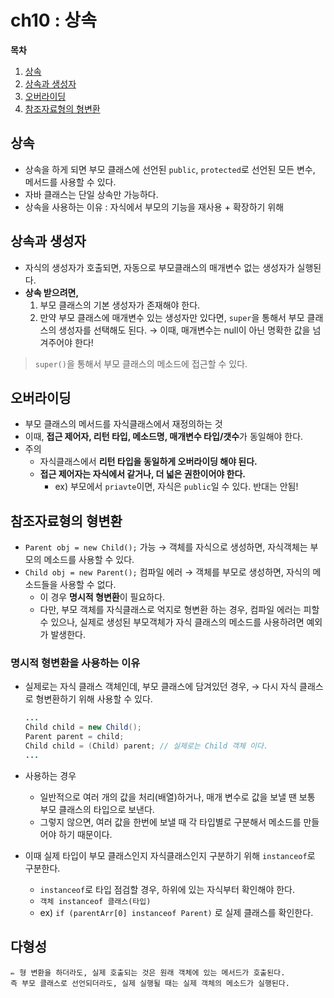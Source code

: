 # ch10 : 상속

**목차**

1. [상속](ch10\_.md#상속)
2. [상속과 생성자](ch10\_.md#상속과-생성자)
3. [오버라이딩](ch10\_.md#오버라이딩)
4. [참조자료형의 형변환](ch10\_.md#참조자료형의-형변환)

## 상속

* 상속을 하게 되면 부모 클래스에 선언된 `public`, `protected`로 선언된 모든 변수, 메서드를 사용할 수 있다.
* 자바 클래스는 단일 상속만 가능하다.
* 상속을 사용하는 이유 : 자식에서 부모의 기능을 재사용 + 확장하기 위해

## 상속과 생성자

* 자식의 생성자가 호출되면, 자동으로 부모클래스의 매개변수 없는 생성자가 실행된다.
* **상속 받으려면,**
  1. 부모 클래스의 기본 생성자가 존재해야 한다.
  2. 만약 부모 클래스에 매개변수 있는 생성자만 있다면, `super`을 통해서 부모 클래스의 생성자를 선택해도 된다. → 이때, 매개변수는 null이 아닌 명확한 값을 넘겨주어야 한다!

> `super()`을 통해서 부모 클래스의 메소드에 접근할 수 있다.

## 오버라이딩

* 부모 클래스의 메서드를 자식클래스에서 재정의하는 것
* 이때, **접근 제어자, 리턴 타입, 메소드명, 매개변수 타입/갯수**가 동일해야 한다.
* 주의
  * 자식클래스에서 **리턴 타입을 동일하게 오버라이딩 해야 된다.**
  * **접근 제어자는 자식에서 같거나, 더 넓은 권한이어야 한다.**
    * ex) 부모에서 `priavte`이면, 자식은 `public`일 수 있다. 반대는 안됨!

## 참조자료형의 형변환

* `Parent obj = new Child();` 가능 → 객체를 자식으로 생성하면, 자식객체는 부모의 메소드를 사용할 수 있다.
* `Child obj = new Parent();` 컴파일 에러 → 객체를 부모로 생성하면, 자식의 메소드들을 사용할 수 없다.
  * 이 경우 **명시적 형변환**이 필요하다.
  * 다만, 부모 객체를 자식클래스로 억지로 형변환 하는 경우, 컴파일 에러는 피할 수 있으나, 실제로 생성된 부모객체가 자식 클래스의 메소드를 사용하려면 예외가 발생한다.

### 명시적 형변환을 사용하는 이유

*   실제로는 자식 클래스 객체인데, 부모 클래스에 담겨있던 경우, → 다시 자식 클래스로 형변환하기 위해 사용할 수 있다.

    ```java
    ...
    Child child = new Child();
    Parent parent = child;
    Child child = (Child) parent; // 실제로는 Child 객체 이다.
    ...
    ```
* 사용하는 경우
  * 일반적으로 여러 개의 값을 처리(배열)하거나, 매개 변수로 값을 보낼 땐 보통 부모 클래스의 타입으로 보낸다.
  * 그렇지 않으면, 여러 값을 한번에 보낼 때 각 타입별로 구분해서 메소드를 만들어야 하기 때문이다.
* 이때 실제 타입이 부모 클래스인지 자식클래스인지 구분하기 위해 `instanceof`로 구분한다.
  * `instanceof`로 타입 점검할 경우, 하위에 있는 자식부터 확인해야 한다.
  * `객체 instanceof 클래스(타입)`
  * ex) `if (parentArr[0] instanceof Parent)` 로 실제 클래스를 확인한다.

## 다형성

```
✏️ 형 변환을 하더라도, 실제 호출되는 것은 원래 객체에 있는 메서드가 호출된다. 
즉 부모 클래스로 선언되더라도, 실제 실행될 때는 실제 객체의 메소드가 실행된다.
```
